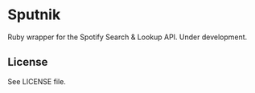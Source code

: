 Sputnik
=======

Ruby wrapper for the Spotify Search & Lookup API. Under development.

License
-------

See LICENSE file.